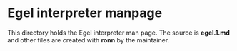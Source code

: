 Egel interpreter manpage
========================

This directory holds the Egel interpreter man page. The source
is **egel.1.md** and other files are created with **ronn**
by the maintainer.
